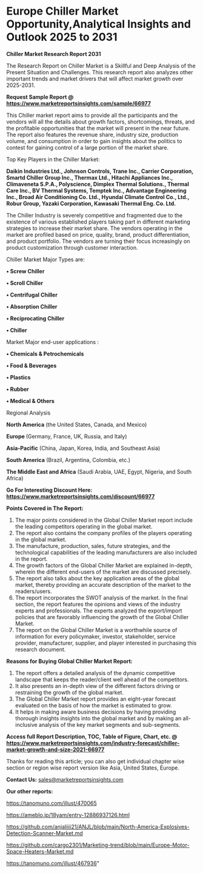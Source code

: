 # Europe Chiller Market Opportunity,Analytical Insights and Outlook 2025 to 2031

<strong>Chiller Market Research Report 2031</strong>

The Research Report on Chiller Market is a Skillful and Deep Analysis of the Present Situation and Challenges. This research report also analyzes other important trends and market drivers that will affect market growth over 2025-2031.

<strong>Request Sample Report @ <a href=https://www.marketreportsinsights.com/sample/66977>https://www.marketreportsinsights.com/sample/66977</a></strong>

This Chiller market report aims to provide all the participants and the vendors will all the details about growth factors, shortcomings, threats, and the profitable opportunities that the market will present in the near future. The report also features the revenue share, industry size, production volume, and consumption in order to gain insights about the politics to contest for gaining control of a large portion of the market share.

Top Key Players in the Chiller Market:

<strong>Daikin Industries Ltd., Johnson Controls, Trane Inc., Carrier Corporation, Smartd Chiller Group Inc., Thermax Ltd., Hitachi Appliances Inc., Climaveneta S.P.A., Polyscience, Dimplex Thermal Solutions., Thermal Care Inc., BV Thermal Systems, Temptek Inc., Advantage Engineering Inc., Broad Air Conditioning Co. Ltd., Hyundai Climate Control Co., Ltd., Robur Group, Yazaki Corporation, Kawasaki Thermal Eng. Co. Ltd.</strong>

The Chiller Industry is severely competitive and fragmented due to the existence of various established players taking part in different marketing strategies to increase their market share. The vendors operating in the market are profiled based on price, quality, brand, product differentiation, and product portfolio. The vendors are turning their focus increasingly on product customization through customer interaction.

Chiller Market Major Types are:

<strong>• Screw Chiller

• Scroll Chiller

• Centrifugal Chiller

• Absorption Chiller

• Reciprocating Chiller

• Chiller</strong>

Market Major end-user applications :

<strong>• Chemicals & Petrochemicals

• Food & Beverages

• Plastics

• Rubber

• Medical & Others</strong>

Regional Analysis

</u><strong><b>North America</b></strong> (the United States, Canada, and Mexico)

<strong><b>Europe </b></strong>(Germany, France, UK, Russia, and Italy)

<strong><b>Asia-Pacific</b></strong> (China, Japan, Korea, India, and Southeast Asia)

<strong><b>South America</b></strong> (Brazil, Argentina, Colombia, etc.)

<strong><b>The Middle East and Africa</b></strong> (Saudi Arabia, UAE, Egypt, Nigeria, and South Africa)

<strong>Go For Interesting Discount Here: <a href=https://www.marketreportsinsights.com/discount/66977>https://www.marketreportsinsights.com/discount/66977</a></strong>

<strong>Points Covered in The Report:</strong>
<ol>
  <li>The major points considered in the Global Chiller Market report include the leading competitors operating in the global market.</li>
  <li>The report also contains the company profiles of the players operating in the global market.</li>
  <li>The manufacture, production, sales, future strategies, and the technological capabilities of the leading manufacturers are also included in the report.</li>
  <li>The growth factors of the Global Chiller Market are explained in-depth, wherein the different end-users of the market are discussed precisely.</li>
  <li>The report also talks about the key application areas of the global market, thereby providing an accurate description of the market to the readers/users.</li>
  <li>The report incorporates the SWOT analysis of the market. In the final section, the report features the opinions and views of the industry experts and professionals. The experts analyzed the export/import policies that are favorably influencing the growth of the Global Chiller Market.</li>
  <li>The report on the Global Chiller Market is a worthwhile source of information for every policymaker, investor, stakeholder, service provider, manufacturer, supplier, and player interested in purchasing this research document.</li>
</ol>
<strong>Reasons for Buying Global Chiller Market Report:</strong>

<ol>
  <li>The report offers a detailed analysis of the dynamic competitive landscape that keeps the reader/client well ahead of the competitors.</li>
  <li>It also presents an in-depth view of the different factors driving or restraining the growth of the global market.</li>
  <li>The Global Chiller Market report provides an eight-year forecast evaluated on the basis of how the market is estimated to grow.</li>
  <li>It helps in making aware business decisions by having providing thorough insights insights into the global market and by making an all-inclusive analysis of the key market segments and sub-segments.</li>
</ol>
<strong>Access full Report Description, TOC, Table of Figure, Chart, etc. @ <a href=https://www.marketreportsinsights.com/industry-forecast/chiller-market-growth-and-size-2021-66977>https://www.marketreportsinsights.com/industry-forecast/chiller-market-growth-and-size-2021-66977</a></strong>


Thanks for reading this article; you can also get individual chapter wise section or region wise report version like Asia, United States, Europe.

<strong>Contact Us:</strong>
sales@marketreportsinsights.com

<strong>Our other reports:</strong>

<a href=https://tanomuno.com/illust/470065>https://tanomuno.com/illust/470065</a>

<a href=https://ameblo.jp/18yam/entry-12886937126.html>https://ameblo.jp/18yam/entry-12886937126.html</a>

<a href=https://github.com/anjaliiii21/ANJL/blob/main/North-America-Explosives-Detection-Scanner-Market.md>https://github.com/anjaliiii21/ANJL/blob/main/North-America-Explosives-Detection-Scanner-Market.md</a>

<a href=https://github.com/cargo2301/Marketing-trend/blob/main/Europe-Motor-Space-Heaters-Market.md>https://github.com/cargo2301/Marketing-trend/blob/main/Europe-Motor-Space-Heaters-Market.md</a>

<a href=https://tanomuno.com/illust/467936>https://tanomuno.com/illust/467936</a>"
